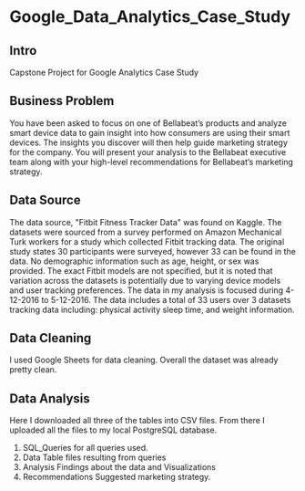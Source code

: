 # Google_Data_Analytics_Case_Study

## Intro
Capstone Project for Google Analytics Case Study

## Business Problem
You have been asked to focus on one of Bellabeat’s products and analyze smart device data to gain insight into how consumers are using their smart devices. The insights you discover will then help guide marketing strategy for the company. You will present your analysis to the Bellabeat executive team along with your high-level recommendations for Bellabeat’s marketing strategy.

## Data Source
The data source, "Fitbit Fitness Tracker Data" was found on Kaggle. The datasets were sourced from a survey performed on Amazon Mechanical Turk workers for a study which collected Fitbit tracking data. The original study states 30 participants were surveyed, however 33 can be found in the data. No demographic information such as age, height, or sex was provided. The exact Fitbit models are not specified, but it is noted that variation across the datasets is potentially due to varying device models and user tracking preferences. The data in my analysis is focused during 4-12-2016 to 5-12-2016. The data includes a total of 33 users over 3 datasets tracking data including: physical activity sleep time, and weight information.

## Data Cleaning
I used Google Sheets for data cleaning. Overall the dataset was already pretty clean.

## Data Analysis
Here I downloaded all three of the tables into CSV files. From there I uploaded all the files to my local PostgreSQL database.


1. SQL_Queries for all queries used. 
2. Data Table files resulting from queries
3. Analysis Findings about the data and Visualizations
4. Recommendations Suggested marketing strategy.
